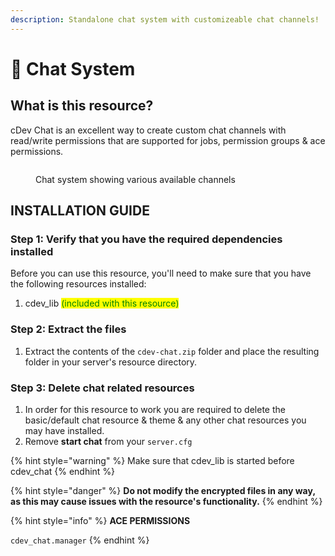 ```yaml
---
description: Standalone chat system with customizeable chat channels!
---
```


# 💬 Chat System

## What is this resource?

cDev Chat is an excellent way to create custom chat channels with read/write permissions that are supported for jobs, permission groups & ace permissions.&#x20;

<figure><img src="../.gitbook/assets/6aJB9nS[1].gif" alt=""><figcaption><p>Chat system showing various available channels</p></figcaption></figure>

## INSTALLATION GUIDE

### Step 1: Verify that you have the required dependencies installed

Before you can use this resource, you'll need to make sure that you have the following resources installed:

1. cdev\_lib <mark style="color:green;">(included with this resource)</mark>

### Step 2: Extract the files

1. Extract the contents of the `cdev-chat.zip` folder and place the resulting folder in your server's resource directory.

### Step 3: Delete chat related resources

1. In order for this resource to work you are required to delete the basic/default chat resource & theme & any other chat resources you may have installed.&#x20;
2. Remove **start chat** from your `server.cfg`

{% hint style="warning" %}
Make sure that cdev\_lib is started before cdev\_chat
{% endhint %}

{% hint style="danger" %}
**Do not modify the encrypted files in any way, as this may cause issues with the resource's functionality.**
{% endhint %}

{% hint style="info" %}
**ACE PERMISSIONS**

`cdev_chat.manager`
{% endhint %}
